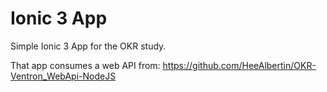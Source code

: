 # Ionic 3 App
Simple Ionic 3 App for the OKR study.

That app consumes a web API from: https://github.com/HeeAlbertin/OKR-Ventron_WebApi-NodeJS
